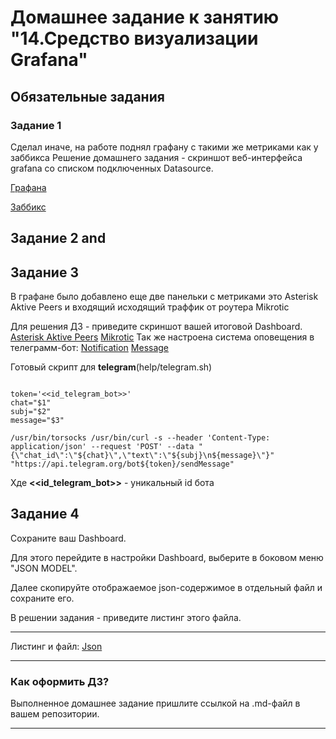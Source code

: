 # Домашнее задание к занятию "14.Средство визуализации Grafana"

## Обязательные задания

### Задание 1
Сделал иначе, на работе поднял графану с такими же метриками как у заббикса
Решение домашнего задания - скриншот веб-интерфейса grafana со списком подключенных Datasource.

[Графана](help/Grafana.png)

[Заббикс](help/Zabbix.png)
## Задание 2 and
## Задание 3
В графане было добавлено еще две панельки с метриками это Asterisk Aktive Peers и входящий исходящий траффик от роутера Mikrotic 

Для решения ДЗ - приведите скриншот вашей итоговой Dashboard.
[Asterisk Aktive Peers](help/asrerisk.png)
[Mikrotic](help/mikrotik.png)
Так же настроена система оповещения в телеграмм-бот:
[Notification](help/notification.png)
[Message](help/messange.png)

Готовый скрипт для **telegram**(help/telegram.sh)

```#!/bin/bash

token='<<id_telegram_bot>>'
chat="$1"
subj="$2"
message="$3"

/usr/bin/torsocks /usr/bin/curl -s --header 'Content-Type: application/json' --request 'POST' --data "{\"chat_id\":\"${chat}\",\"text\":\"${subj}\n${message}\"}" "https://api.telegram.org/bot${token}/sendMessage"
```
Хде **<<id_telegram_bot>>** - уникальный id бота
## Задание 4
Сохраните ваш Dashboard.

Для этого перейдите в настройки Dashboard, выберите в боковом меню "JSON MODEL".

Далее скопируйте отображаемое json-содержимое в отдельный файл и сохраните его.

В решении задания - приведите листинг этого файла.

---
Листинг и файл:
[Json](https://github.com/NamorNinayzuk/mnt-homeworks/edit/MNT-video/10-monitoring-03-grafana/gr.json)

---

### Как оформить ДЗ?

Выполненное домашнее задание пришлите ссылкой на .md-файл в вашем репозитории.

---
